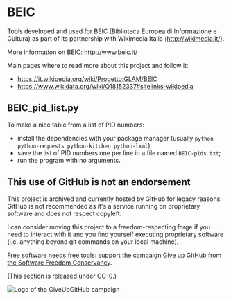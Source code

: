 # BEIC
Tools developed and used for BEIC (Biblioteca Europea di Informazione e Cultura)
as part of its partnership with Wikimedia Italia (http://wikimedia.it/).

More information on BEIC: http://www.beic.it/

Main pages where to read more about this project and follow it:
* https://it.wikipedia.org/wiki/Progetto:GLAM/BEIC
* https://www.wikidata.org/wiki/Q18152337#sitelinks-wikipedia

## BEIC_pid_list.py

To make a nice table from a list of PID numbers:

* install the dependencies with your package manager (usually `python python-requests python-kitchen python-lxml`);
* save the list of PID numbers one per line in a file named `BEIC-pids.txt`;
* run the program with no arguments.

## This use of GitHub is not an endorsement

This project is archived and currently hosted by GitHub for legacy reasons.
GitHub is not recommended as it's a service running on proprietary software
and does not respect copyleft.

I can consider moving this project to a freedom-respecting forge if you
need to interact with it and you find yourself executing proprietary software
(i.e. anything beyond git commands on your local machine).

[Free software needs free tools](https://mako.cc/writing/hill-free_tools.html):
support the campaign [Give up GitHub](https://GiveUpGitHub.org) from
[the Software Freedom Conservancy](https://sfconservancy.org).

(This section is released under [CC-0](https://creativecommons.org/publicdomain/zero/1.0/).)

![Logo of the GiveUpGitHub campaign](https://sfconservancy.org/img/GiveUpGitHub.png)
